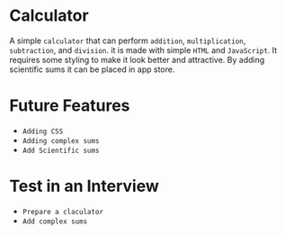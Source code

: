 # Calculator
A simple `calculator` that can perform `addition`, `multiplication`, `subtraction`, and `division`. it is made with simple `HTML` and `JavaScript`. It requires some styling to make it look better and attractive. By adding scientific sums it can be placed in app store.


# Future Features
- `Adding CSS`
- `Adding complex sums`
- `Add Scientific sums`

# Test in an Interview
- `Prepare a claculator`
- `Add complex sums`


